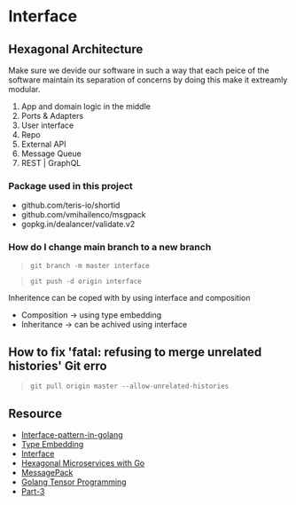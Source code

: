 # Interface

## Hexagonal Architecture
Make sure we devide our software in such a way that each peice of the software maintain its separation of concerns
by doing this make it extreamly modular. 

1. App and domain logic in the middle
2. Ports & Adapters
3. User interface
4. Repo
5. External API
6. Message Queue
7. REST | GraphQL

### Package used in this project
* github.com/teris-io/shortid
* github.com/vmihailenco/msgpack
* gopkg.in/dealancer/validate.v2

### How do I change main branch to a new branch
> `git branch -m master interface`

> `git push -d origin interface`

Inheritence can be coped with by using interface and composition

* Composition -> using type embedding
* Inheritance -> can be achived using interface


## How to fix 'fatal: refusing to merge unrelated histories' Git erro 

> `git pull origin master --allow-unrelated-histories`


## Resource

* [Interface-pattern-in-golang](https://medium.com/swlh/what-is-the-extension-interface-pattern-in-golang-ce852dcecaec)
* [Type Embedding](https://go101.org/article/type-embedding.html)
* [Interface](https://www.youtube.com/watch?v=qJKQZKGZgf0)
* [Hexagonal Microservices with Go](https://www.youtube.com/watch?v=rQnTtQZGpg8)
* [MessagePack](https://msgpack.org/index.html)
* [Golang Tensor Programming](https://www.youtube.com/watch?v=QyBXz9SpPqE&list=PLJbE2Yu2zumCe9cO3SIyragJ8pLmVv0z9)
* [Part-3](https://github.com/tensor-programming/hex-microservice/tree/part-3)